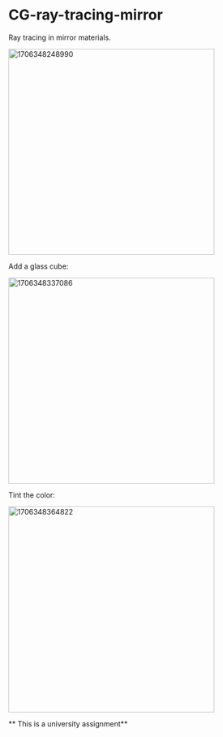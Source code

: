 # CG-ray-tracing-mirror
Ray tracing in mirror materials.

<img width="406" alt="1706348248990" src="https://github.com/MauraLxy/CG-ray-tracing-mirror/assets/100116002/d2b082d1-dd30-402c-8a15-5188f3230648">

Add a glass cube:

<img width="406" alt="1706348337086" src="https://github.com/MauraLxy/CG-ray-tracing-mirror/assets/100116002/f04d9171-5323-4d61-be4d-46dd98037ee3">

Tint the color:

<img width="406" alt="1706348364822" src="https://github.com/MauraLxy/CG-ray-tracing-mirror/assets/100116002/8d57c8b1-1f13-483d-b9b7-4060f8cf4ed1">


** This is a university assignment**
